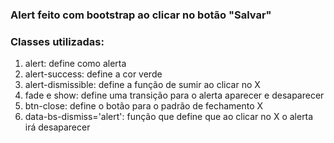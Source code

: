 ### Alert feito com bootstrap ao clicar no botão "Salvar"

### Classes utilizadas:

<ol>
    <li>alert: define como alerta</li>
    <li>alert-success: define a cor verde</li>
    <li>alert-dismissible: define a função de sumir ao clicar no X</li>
    <li>fade e show: define uma transição para o alerta aparecer e desaparecer</li>
    <li>btn-close: define o botão para o padrão de fechamento X</li>
    <li>data-bs-dismiss='alert': função que define que ao clicar no X o alerta irá desaparecer</li>
</ol>
